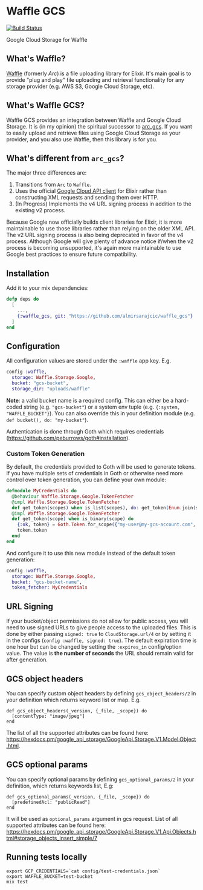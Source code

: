 # Waffle GCS

[![Build Status](https://travis-ci.org/kolorahl/waffle_gcs.svg?branch=master)](https://travis-ci.org/kolorahl/waffle_gcs)

Google Cloud Storage for Waffle

## What's Waffle?

[Waffle](https://github.com/elixir-waffle/waffle) (formerly _Arc_) is a file
uploading library for Elixir. It's main goal is to provide "plug and play" file
uploading and retrieval functionality for any storage provider (e.g. AWS S3,
Google Cloud Storage, etc).

## What's Waffle GCS?

Waffle GCS provides an integration between Waffle and Google Cloud Storage. It
is (in my opinion) the spiritual successor to
[arc_gcs](https://github.com/martide/arc_gcs). If you want to easily upload and
retrieve files using Google Cloud Storage as your provider, and you also use
Waffle, then this library is for you.

## What's different from `arc_gcs`?

The major three differences are:

1. Transitions from `Arc` to `Waffle`.
2. Uses the official
[Google Cloud API client](https://hex.pm/packages/google_api_storage) for Elixir
rather than constructing XML requests and sending them over HTTP.
3. (In Progress) Implements the v4 URL signing process in addition to the existing v2 process.

Because Google now officially builds client libraries for Elixir, it is more
maintainable to use those libraries rather than relying on the older XML API.
The v2 URL signing process is also being deprecated in favor of the v4 process.
Although Google will give plenty of advance notice if/when the v2 process is
becoming unsupported, it's again more maintainable to use Google best practices
to ensure future compatibility.

## Installation

Add it to your mix dependencies:

```elixir
defp deps do
  [
    ...,
    {:waffle_gcs, git: "https://github.com/almirsarajcic/waffle_gcs"}
  ]
end
```

## Configuration

All configuration values are stored under the `:waffle` app key. E.g.

```elixir
config :waffle,
  storage: Waffle.Storage.Google,
  bucket: "gcs-bucket",
  storage_dir: "uploads/waffle"
```

**Note**: a valid bucket name is a required config. This can either be a
hard-coded string (e.g. `"gcs-bucket"`) or a system env tuple (e.g.
`{:system, "WAFFLE_BUCKET"}`). You can also override this in your definition
module (e.g. `def bucket(), do: "my-bucket"`).

Authentication is done through Goth which requires credentials (https://github.com/peburrows/goth#installation).

### Custom Token Generation ###

By default, the credentials provided to Goth will be used to generate tokens.
If you have multiple sets of credentials in Goth or otherwise need more control
over token generation, you can define your own module:

```elixir
defmodule MyCredentials do
  @behaviour Waffle.Storage.Google.TokenFetcher
  @impl Waffle.Storage.Google.TokenFetcher
  def get_token(scopes) when is_list(scopes), do: get_token(Enum.join(scopes, " "))
  @impl Waffle.Storage.Google.TokenFetcher
  def get_token(scope) when is_binary(scope) do
    {:ok, token} = Goth.Token.for_scope({"my-user@my-gcs-account.com", scope})
    token.token
  end
end
```

And configure it to use this new module instead of the default token generation:

```elixir
config :waffle,
  storage: Waffle.Storage.Google,
  bucket: "gcs-bucket-name",
  token_fetcher: MyCredentials
```

## URL Signing

If your bucket/object permissions do not allow for public access, you will need
to use signed URLs to give people access to the uploaded files. This is done by
either passing `signed: true` to `CloudStorage.url/4` or by setting it in the
configs (`config :waffle, signed: true`). The default expiration time is one
hour but can be changed by setting the `:expires_in` config/option value. The
value is **the number of seconds** the URL should remain valid for after
generation.

## GCS object headers

You can specify custom object headers by defining `gcs_object_headers/2` in your definition which returns keyword list or map. E.g.

```
def gcs_object_headers(_version, {_file, _scope}) do
  [contentType: "image/jpeg"]
end
```

The list of all the supported attributes can be found here: https://hexdocs.pm/google_api_storage/GoogleApi.Storage.V1.Model.Object.html.

## GCS optional params

You can specify optional params by defining `gcs_optional_params/2` in your definition, which returns keywords list, E.g:

```
def gcs_optional_params(_version, {_file, _scope}) do
  [predefinedAcl: "publicRead"]
end
```

It will be used as `optional_params` argument in gcs request. List of all supported attributes can be found here: https://hexdocs.pm/google_api_storage/GoogleApi.Storage.V1.Api.Objects.html#storage_objects_insert_simple/7

## Running tests locally

```
export GCP_CREDENTIALS=`cat config/test-credentials.json`
export WAFFLE_BUCKET=test-bucket
mix test
```
